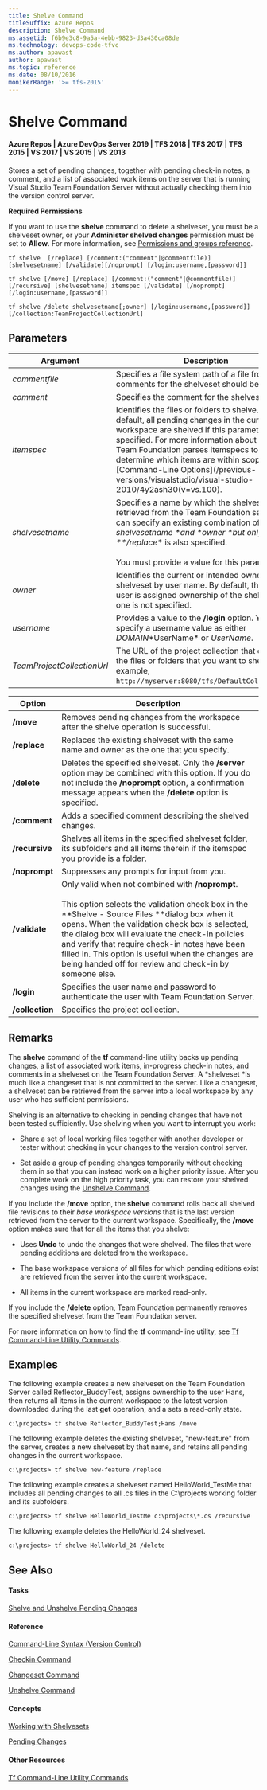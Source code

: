 ```yaml
---
title: Shelve Command
titleSuffix: Azure Repos
description: Shelve Command
ms.assetid: f6b9e3c8-9a5a-4ebb-9823-d3a430ca08de
ms.technology: devops-code-tfvc
ms.author: apawast
author: apawast
ms.topic: reference
ms.date: 08/10/2016
monikerRange: '>= tfs-2015'
---
```


# Shelve Command

#### Azure Repos | Azure DevOps Server 2019 | TFS 2018 | TFS 2017 | TFS 2015 | VS 2017 | VS 2015 | VS 2013

Stores a set of pending changes, together with pending check-in notes, a comment, and a list of associated work items on the server that is running Visual Studio Team Foundation Server without actually checking them into the version control server.

**Required Permissions**

If you want to use the **shelve** command to delete a shelveset, you must be a shelveset owner, or your **Administer shelved changes** permission must be set to **Allow**. For more information, see [Permissions and groups reference](../../organizations/security/permissions.md).

```
tf shelve  [/replace] [/comment:("comment"|@commentfile)] [shelvesetname] [/validate][/noprompt] [/login:username,[password]]
```

```
tf shelve [/move] [/replace] [/comment:("comment"|@commentfile)]
[/recursive] [shelvesetname] itemspec [/validate] [/noprompt] [/login:username,[password]]
```

```
tf shelve /delete shelvesetname[;owner] [/login:username,[password]] [/collection:TeamProjectCollectionUrl]
```

## Parameters

| **Argument**               | **Description**                                                                                                                                                                                                                                                                                                                                                  |
| -------------------------- | ---------------------------------------------------------------------------------------------------------------------------------------------------------------------------------------------------------------------------------------------------------------------------------------------------------------------------------------------------------------- |
| _commentfile_              | Specifies a file system path of a file from which comments for the shelveset should be read.                                                                                                                                                                                                                                                                     |
| _comment_                  | Specifies the comment for the shelveset.                                                                                                                                                                                                                                                                                                                         |
| _itemspec_                 | Identifies the files or folders to shelve. By default, all pending changes in the current workspace are shelved if this parameter is not specified. For more information about how Team Foundation parses itemspecs to determine which items are within scope, see [Command-Line Options](/previous-versions/visualstudio/visual-studio-2010/4y2ash30(v=vs.100). |
| _shelvesetname_            | Specifies a name by which the shelveset can be retrieved from the Team Foundation server. You can specify an existing combination of _shelvesetname \*and \*owner \*but only if \*\*/replace_\* is also specified.<br /><br />You must provide a value for this parameter.                                                                                       |
| _owner_                    | Identifies the current or intended owner of the shelveset by user name. By default, the current user is assigned ownership of the shelveset if one is not specified.                                                                                                                                                                                             |
| _username_                 | Provides a value to the **/login** option. You can specify a username value as either _DOMAIN_\*UserName\* or _UserName_.                                                                                                                                                                                                                                        |
| _TeamProjectCollectionUrl_ | The URL of the project collection that contains the files or folders that you want to shelve (for example, `http://myserver:8080/tfs/DefaultCollection/`).                                                                                                                                                                                                       |

| **Option**      | **Description**                                                                                                                                                                                                                                                                                                                                                                                                                    |
| --------------- | ---------------------------------------------------------------------------------------------------------------------------------------------------------------------------------------------------------------------------------------------------------------------------------------------------------------------------------------------------------------------------------------------------------------------------------- |
| **/move**       | Removes pending changes from the workspace after the shelve operation is successful.                                                                                                                                                                                                                                                                                                                                               |
| **/replace**    | Replaces the existing shelveset with the same name and owner as the one that you specify.                                                                                                                                                                                                                                                                                                                                          |
| **/delete**     | Deletes the specified shelveset. Only the **/server** option may be combined with this option. If you do not include the **/noprompt** option, a confirmation message appears when the **/delete** option is specified.                                                                                                                                                                                                            |
| **/comment**    | Adds a specified comment describing the shelved changes.                                                                                                                                                                                                                                                                                                                                                                           |
| **/recursive**  | Shelves all items in the specified shelveset folder, its subfolders and all items therein if the itemspec you provide is a folder.                                                                                                                                                                                                                                                                                                 |
| **/noprompt**   | Suppresses any prompts for input from you.                                                                                                                                                                                                                                                                                                                                                                                         |
| **/validate**   | Only valid when not combined with **/noprompt**.<br /><br />This option selects the validation check box in the **Shelve - Source Files **dialog box when it opens. When the validation check box is selected, the dialog box will evaluate the check-in policies and verify that require check-in notes have been filled in. This option is useful when the changes are being handed off for review and check-in by someone else. |
| **/login**      | Specifies the user name and password to authenticate the user with Team Foundation Server.                                                                                                                                                                                                                                                                                                                                         |
| **/collection** | Specifies the project collection.                                                                                                                                                                                                                                                                                                                                                                                                  |

## Remarks

The **shelve** command of the **tf** command-line utility backs up pending changes, a list of associated work items, in-progress check-in notes, and comments in a shelveset on the Team Foundation Server. A *shelveset *is much like a changeset that is not committed to the server. Like a changeset, a shelveset can be retrieved from the server into a local workspace by any user who has sufficient permissions.

Shelving is an alternative to checking in pending changes that have not been tested sufficiently. Use shelving when you want to interrupt you work:

- Share a set of local working files together with another developer or tester without checking in your changes to the version control server.

- Set aside a group of pending changes temporarily without checking them in so that you can instead work on a higher priority issue. After you complete work on the high priority task, you can restore your shelved changes using the [Unshelve Command](unshelve-command.md).

If you include the **/move** option, the **shelve** command rolls back all shelved file revisions to their _base workspace versions_ that is the last version retrieved from the server to the current workspace. Specifically, the **/move** option makes sure that for all the items that you shelve:

- Uses **Undo** to undo the changes that were shelved. The files that were pending additions are deleted from the workspace.

- The base workspace versions of all files for which pending editions exist are retrieved from the server into the current workspace.

- All items in the current workspace are marked read-only.

If you include the **/delete** option, Team Foundation permanently removes the specified shelveset from the Team Foundation server.

For more information on how to find the **tf** command-line utility, see [Tf Command-Line Utility Commands](https://msdn.microsoft.com/library/z51z7zy0).

## Examples

The following example creates a new shelveset on the Team Foundation Server called Reflector_BuddyTest, assigns ownership to the user Hans, then returns all items in the current workspace to the latest version downloaded during the last **get** operation, and a sets a read-only state.

```
c:\projects> tf shelve Reflector_BuddyTest;Hans /move
```

The following example deletes the existing shelveset, "new-feature" from the server, creates a new shelveset by that name, and retains all pending changes in the current workspace.

```
c:\projects> tf shelve new-feature /replace
```

The following example creates a shelveset named HelloWorld_TestMe that includes all pending changes to all .cs files in the C:\\projects working folder and its subfolders.

```
c:\projects> tf shelve HelloWorld_TestMe c:\projects\*.cs /recursive
```

The following example deletes the HelloWorld_24 shelveset.

```
c:\projects> tf shelve HelloWorld_24 /delete
```

## See Also

#### Tasks

[Shelve and Unshelve Pending Changes](https://msdn.microsoft.com/library/ms181404)

#### Reference

[Command-Line Syntax (Version Control)](https://msdn.microsoft.com/library/56f7w6be)

[Checkin Command](checkin-command.md)

[Changeset Command](changeset-command.md)

[Unshelve Command](unshelve-command.md)

#### Concepts

[Working with Shelvesets](suspend-your-work-manage-your-shelvesets.md)

[Pending Changes](https://msdn.microsoft.com/library/ms181409)

#### Other Resources

[Tf Command-Line Utility Commands](https://msdn.microsoft.com/library/z51z7zy0)
